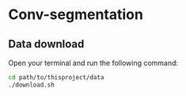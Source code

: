 # Conv-segmentation

## Data download
Open your terminal and run the following command: 
```bash
cd path/to/thisproject/data
./download.sh

